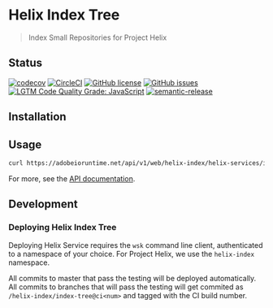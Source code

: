 # Helix Index Tree

> Index Small Repositories for Project Helix

## Status
[![codecov](https://img.shields.io/codecov/c/github/adobe/helix-index-tree.svg)](https://codecov.io/gh/adobe/helix-index-tree)
[![CircleCI](https://img.shields.io/circleci/project/github/adobe/helix-index-tree.svg)](https://circleci.com/gh/adobe/helix-index-tree)
[![GitHub license](https://img.shields.io/github/license/adobe/helix-index-tree.svg)](https://github.com/adobe/helix-index-tree/blob/master/LICENSE.txt)
[![GitHub issues](https://img.shields.io/github/issues/adobe/helix-index-tree.svg)](https://github.com/adobe/helix-index-tree/issues)
[![LGTM Code Quality Grade: JavaScript](https://img.shields.io/lgtm/grade/javascript/g/adobe/helix-index-tree.svg?logo=lgtm&logoWidth=18)](https://lgtm.com/projects/g/adobe/helix-index-tree)
[![semantic-release](https://img.shields.io/badge/%20%20%F0%9F%93%A6%F0%9F%9A%80-semantic--release-e10079.svg)](https://github.com/semantic-release/semantic-release)

## Installation

## Usage

```bash
curl https://adobeioruntime.net/api/v1/web/helix-index/helix-services/index-tree@v1
```

For more, see the [API documentation](docs/API.md).

## Development

### Deploying Helix Index Tree

Deploying Helix Service requires the `wsk` command line client, authenticated to a namespace of your choice. For Project Helix, we use the `helix-index` namespace.

All commits to master that pass the testing will be deployed automatically. All commits to branches that will pass the testing will get commited as `/helix-index/index-tree@ci<num>` and tagged with the CI build number.
